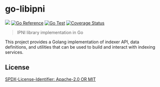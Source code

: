 # go-libipni
[![](https://img.shields.io/badge/made%20by-Protocol%20Labs-blue.svg?style=flat-square)](https://protocol.ai)
[![Go Reference](https://pkg.go.dev/badge/github.com/ipni/go-libipni.svg)](https://pkg.go.dev/github.com/ipni/go-libipni)
[![Go Test](https://github.com/ipni/go-libipni/actions/workflows/go-test.yml/badge.svg)](https://github.com/ipni/go-libipni/actions/workflows/go-test.yml)
[![Coverage Status](https://codecov.io/gh/ipni/go-libipni/branch/main/graph/badge.svg)](https://codecov.io/gh/ipni/go-libipni/branch/main)
> IPNI library implementation in Go

This project provides a Golang implementation of indexer API, data definitions, and utilities that can be used to build and interact with indexing services.

## License
[SPDX-License-Identifier: Apache-2.0 OR MIT](LICENSE.md)
